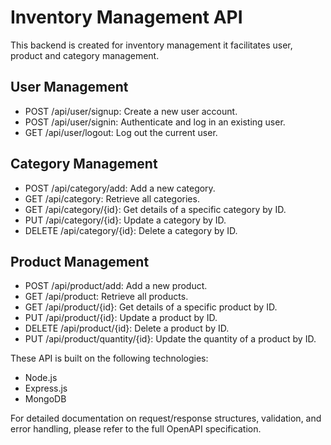 # Inventory Management API

This backend is created for inventory management it facilitates user, product and category management.

## User Management

- POST /api/user/signup: Create a new user account.
- POST /api/user/signin: Authenticate and log in an existing user.
- GET /api/user/logout: Log out the current user.

## Category Management

- POST /api/category/add: Add a new category.
- GET /api/category: Retrieve all categories.
- GET /api/category/{id}: Get details of a specific category by ID.
- PUT /api/category/{id}: Update a category by ID.
- DELETE /api/category/{id}: Delete a category by ID.

## Product Management

- POST /api/product/add: Add a new product.
- GET /api/product: Retrieve all products.
- GET /api/product/{id}: Get details of a specific product by ID.
- PUT /api/product/{id}: Update a product by ID.
- DELETE /api/product/{id}: Delete a product by ID.
- PUT /api/product/quantity/{id}: Update the quantity of a product by ID.

These API is built on the following technologies:

- Node.js
- Express.js
- MongoDB

For detailed documentation on request/response structures, validation, and error handling, please refer to the full OpenAPI specification.
